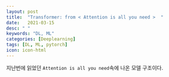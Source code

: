 ```yaml
---
layout: post
title:  "Transformer: from < Attention is all you need >  "
date:   2021-03-15
desc: " "
keywords: "DL, ML"
categories: [Deeplearning]
tags: [DL, ML, pytorch]
icon: icon-html
---
```




지난번에 읽었던 `Attention is all you need`속에 나온 모델 구조이다. 
